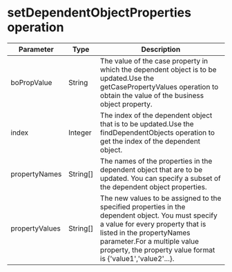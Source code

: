 # setDependentObjectProperties operation

| Parameter      | Type     | Description                                                                                                                                                                                                                                                      |
|----------------|----------|------------------------------------------------------------------------------------------------------------------------------------------------------------------------------------------------------------------------------------------------------------------|
| boPropValue    | String   | The value of the case property in which the dependent object is to be updated.Use the getCasePropertyValues operation to obtain the value of the business object property.                                                                                       |
| index          | Integer  | The index of the dependent object that is to be updated.Use the findDependentObjects operation to get the index of the dependent object.                                                                                                                         |
| propertyNames  | String[] | The names of the properties in the dependent object that are to be updated. You can specify a subset of the dependent object properties.                                                                                                                         |
| propertyValues | String[] | The new values to be assigned to the specified properties in the dependent object. You must specify a value for every property that is listed in the propertyNames parameter.For a multiple value property, the property value format is {'value1','value2'...}. |